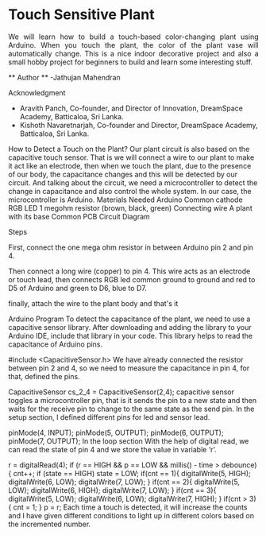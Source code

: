 

# Touch Sensitive Plant

<p align="justify">We will learn how to build a touch-based color-changing plant using Arduino. When you touch the plant, the color of the plant vase will automatically change. This is a nice indoor decorative project and also a small hobby project for beginners to build and learn some interesting stuff.</p>

** Author **
-Jathujan Mahendran 

Acknowledgment 
 - Aravith Panch, Co-founder, and Director of Innovation, DreamSpace Academy, Batticaloa, Sri Lanka.
 - Kishoth Navaretnarjah, Co-founder and Director, DreamSpace Academy, Batticaloa, Sri     Lanka.



How to Detect a Touch on the Plant?
Our plant circuit is also based on the capacitive touch sensor. That is we will connect a wire to our plant to make it act like an electrode, then when we touch the plant, due to the presence of our body, the capacitance changes and this will be detected by our circuit. And talking about the circuit, we need a microcontroller to detect the change in capacitance and also control the whole system. In our case, the microcontroller is Arduino.
Materials Needed
Arduino
Common cathode RGB LED
1 megohm resistor (brown, black, green)
Connecting wire
A plant with  its base
Common PCB
Circuit Diagram 

Steps

First, connect the one mega ohm resistor in between Arduino pin 2 and pin 4. 

Then connect a long wire (copper) to pin 4. This wire acts as an electrode or touch lead, then connects RGB led common ground to ground and red to D5 of Arduino and green to D6, blue to D7.

finally, attach the wire to the plant body and that's it

 
Arduino Program 
To detect the capacitance of the plant, we need to use a capacitive sensor library. 
After downloading and adding the library to your Arduino IDE, include that library in your code. This library helps to read the capacitance of Arduino pins.

#include <CapacitiveSensor.h>
We have already connected the resistor between pin 2 and 4, so we need to measure the capacitance in pin 4, for that, defined the pins.

CapacitiveSensor   cs_2_4 = CapacitiveSensor(2,4);
capacitive sensor toggles a microcontroller pin, that is it sends the pin to a new state and then waits for the receive pin to change to the same state as the send pin. In the setup section, I defined different pins for led and sensor lead.

  pinMode(4, INPUT);
  pinMode(5, OUTPUT);
  pinMode(6, OUTPUT);
  pinMode(7, OUTPUT);
In the loop section With the help of digital read, we can read the state of pin 4 and we store the value in variable ‘r’.

r = digitalRead(4);
  if (r == HIGH && p == LOW && millis() - time > debounce) {
    cnt++;
  if (state == HIGH)
     state = LOW;
if(cnt == 1){
    digitalWrite(5, HIGH);
    digitalWrite(6, LOW);
    digitalWrite(7, LOW);
  }
  if(cnt == 2){
    digitalWrite(5, LOW);
    digitalWrite(6, HIGH);
    digitalWrite(7, LOW);
  }
  if(cnt == 3){
    digitalWrite(5, LOW);
    digitalWrite(6, LOW);
    digitalWrite(7, HIGH);
  }
  if(cnt > 3){
      cnt = 1;
  }
  p = r;
Each time a touch is detected, it will increase the counts and I have given different conditions to light up in different colors based on the incremented number.

